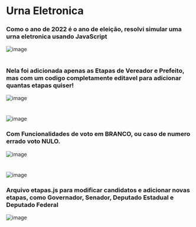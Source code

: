 # Urna Eletronica

### Como o ano de 2022 é o ano de eleição, resolvi simular uma urna eletronica usando JavaScript
![image](https://user-images.githubusercontent.com/62707328/165148765-1e8adac7-7e3a-4724-84ab-e9c438a5e901.png)

#
#
#

### Nela foi adicionada apenas as Etapas de Vereador e Prefeito, mas com um codigo completamente editavel para adicionar quantas etapas quiser!
![image](https://user-images.githubusercontent.com/62707328/165148919-4a51bedb-f6bb-483b-ae34-6975dfb16592.png)

#
#
#

![image](https://user-images.githubusercontent.com/62707328/165149006-bfaf782a-7e36-4f33-8661-f4e72f73421e.png)

### Com Funcionalidades de voto em BRANCO, ou caso de numero errado voto NULO.
![image](https://user-images.githubusercontent.com/62707328/165149206-c588da48-8ac8-41e6-b5df-1a092451a578.png)

#
#
#

![image](https://user-images.githubusercontent.com/62707328/165149253-ec55dd56-8a47-4ca9-bf98-af7565e681f4.png)

### Arquivo etapas.js para modificar candidatos e adicionar novas etapas, como Governador, Senador, Deputado Estadual e Deputado Federal
![image](https://user-images.githubusercontent.com/62707328/165149961-f9669849-8349-4a43-b012-5006a92f0cf2.png)
